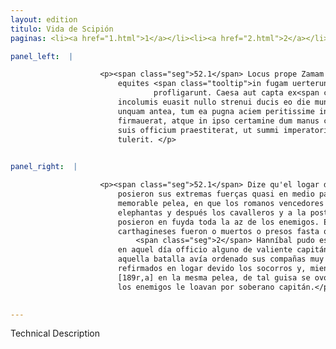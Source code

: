 ```yaml
---
layout: edition
titulo: Vida de Scipión
paginas: <li><a href="1.html">1</a></li><li><a href="2.html">2</a></li><li><a href="3.html">3</a></li><li><a href="4.html">4</a></li><li><a href="5.html">5</a></li><li><a href="6.html">6</a></li><li><a href="7.html">7</a></li><li><a href="8.html">8</a></li><li><a href="9.html">9</a></li><li><a href="10.html">10</a></li><li><a href="11.html">11</a></li><li><a href="12.html">12</a></li><li><a href="13.html">13</a></li><li><a href="14.html">14</a></li><li><a href="15.html">15</a></li><li><a href="16.html">16</a></li><li><a href="17.html">17</a></li><li><a href="18.html">18</a></li><li><a href="19.html">19</a></li><li><a href="20.html">20</a></li><li><a href="21.html">21</a></li><li><a href="22.html">22</a></li><li><a href="23.html">23</a></li><li><a href="24.html">24</a></li><li><a href="25.html">25</a></li><li><a href="26.html">26</a></li><li><a href="27.html">27</a></li><li><a href="28.html">28</a></li><li><a href="29.html">29</a></li><li><a href="30.html">30</a></li><li><a href="31.html">31</a></li><li><a href="32.html">32</a></li><li><a href="33.html">33</a></li><li><a href="34.html">34</a></li><li><a href="35.html">35</a></li><li><a href="36.html">36</a></li><li><a href="37.html">37</a></li><li><a href="38.html">38</a></li><li><a href="39.html">39</a></li><li><a href="40.html">40</a></li><li><a href="41.html">41</a></li><li><a href="42.html">42</a></li><li><a href="43.html">43</a></li><li><a href="44.html">44</a></li><li><a href="45.html">45</a></li><li><a href="46.html">46</a></li><li><a href="47.html">47</a></li><li><a href="48.html">48</a></li><li><a href="49.html">49</a></li><li><a href="50.html">50</a></li><li><a href="51.html">51</a></li><li><a href="52.html">52</a></li><li><a href="53.html">53</a></li><li><a href="54.html">54</a></li><li><a href="55.html">55</a></li><li><a href="56.html">56</a></li><li><a href="57.html">57</a></li><li><a href="58.html">58</a></li><li><a href="59.html">59</a></li><li><a href="60.html">60</a></li><li><a href="61.html">61</a></li><li><a href="62.html">62</a></li><li><a href="63.html">63</a></li><li><a href="64.html">64</a></li><li><a href="65.html">65</a></li><li><a href="66.html">66</a></li><li><a href="67.html">67</a></li><li><a href="68.html">68</a></li><li><a href="69.html">69</a></li><li><a href="70.html">70</a></li><li><a href="71.html">71</a></li><li><a href="72.html">72</a></li><li><a href="73.html">73</a></li><li><a href="74.html">74</a></li>

panel_left:  |

                    <p><span class="seg">52.1</span> Locus prope Zamam fuisse traditur, ubi <span class="tooltip">superans<span class="tooltiptext">supremas #E #F #M #N #P #R #S #W #r #s suppremas #U </span></span> uires quasi in medium effundentes pugnam <span class="tooltip">memorabilem<span class="tooltiptext">memoriabile #F </span></span> conseruere, in qua uictores Romani primum hostium elephantos, deinde
                        equites <span class="tooltip">in fugam uerterunt, demum acrius inferentes pedem totam aciem
                                profligarunt. Caesa aut capta ex<span class="tooltiptext"><span class="del"><i>om. </i></span> #G </span></span> Carthaginensium copiis supra .XL. <span class="tooltip">milia<span class="tooltiptext"><span class="del"><i>om. </i></span> #F </span></span> hominum a Romanis ferunt. <span class="seg">2</span> Hannibal ex tanta caede
                        incolumis euasit nullo strenui ducis eo die munere praetermisso. Nam si
                        unquam antea, tum ea pugna aciem peritissime instruxerat, loco subsidiisque
                        firmauerat, atque in ipso certamine dum manus conserebantur, sic militubus
                        suis officium praestiterat, ut summi imperatoris laudem etiam ab hostibus
                        tulerit. </p>
                

panel_right:  |

                    <p><span class="seg">52.1</span> Dize qu'el logar de la batalla fue cerca de Zama, donde
                        posieron sus extremas fuerças quasi en medio para se emplear en aquella
                        memorable pelea, en que los romanos vencedores primero fizieron fuyr los
                        elephantas y después los cavalleros y a la postre, apartando más agramente,
                        posieron en fuyda toda la az de los enemigos. Escriven que de los
                        carthagineses fueron o muertos o presos fasta quarenta mill ombres.
                            <span class="seg">2</span> Hanníbal pudo escapar de tanta matança en salvo sin dexar
                        en aquel día officio alguno de valiente capitán. Ca si jamás antes en
                        aquella batalla avía ordenado sus compañas muy enseñadamente, él tenía
                        refirmados en logar devido los socorros y, mientra que venían a las manos
                        [189r,a] en la mesma pelea, de tal guisa se ovo con sus guerreros, que aun
                        los enemigos le loavan por soberano capitán.</p>
                

---
```


Technical Description 